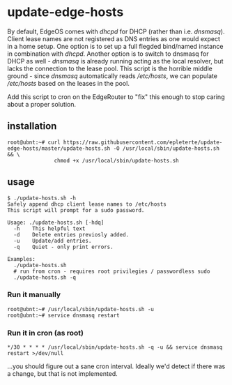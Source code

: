 update-edge-hosts
=================

By default, EdgeOS comes with _dhcpd_ for DHCP (rather than i.e. _dnsmasq_).
Client lease names are not registered as DNS entries as one would expect in a home setup.
One option is to set up a full flegded bind/named instance in combination with _dhcpd_.
Another option is to switch to dnsmasq for DHCP as well - _dnsmasq_ is already running acting as the local resolver, but lacks the connection to the lease pool.
This script is the horrible middle ground - since _dnsmasq_ automatically reads _/etc/hosts_, we can populate _/etc/hosts_ based on the leases in the pool.

Add this script to cron on the EdgeRouter to "fix" this enough to stop caring about a proper solution.

installation
------------

    root@ubnt:~# curl https://raw.githubusercontent.com/epleterte/update-edge-hosts/master/update-hosts.sh -O /usr/local/sbin/update-hosts.sh && \
                   chmod +x /usr/local/sbin/update-hosts.sh

usage
-----

    $ ./update-hosts.sh -h
    Safely append dhcp client lease names to /etc/hosts
    This script will prompt for a sudo password.
    
    Usage: ./update-hosts.sh [-hdq]
      -h    This helpful text
      -d    Delete entries previosly added.
      -u    Update/add entries.
      -q    Quiet - only print errors.
    
    Examples:
      ./update-hosts.sh
      # run from cron - requires root privilegies / passwordless sudo
      ./update-hosts.sh -q

### Run it manually

    root@ubnt:~# /usr/local/sbin/update-hosts.sh -u
    root@ubnt:~# service dnsmasq restart

### Run it in cron (as root)

    */30 * * * * /usr/local/sbin/update-hosts.sh -q -u && service dnsmasq restart >/dev/null

...you should figure out a sane cron interval. Ideally we'd detect if there was a change, but that is not implemented.
